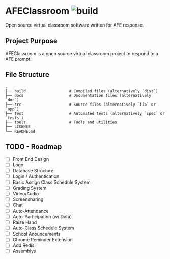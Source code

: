 # AFEClassroom ![build](https://img.shields.io/badge/build-passing-brightgreen.svg?style=flat)
Open source virtual classroom software written for AFE response.

## Project Purpose
AFEClassroom is a open source virtual classroom project to respond to a AFE prompt.

## File Structure
    .
    ├── build                   # Compiled files (alternatively `dist`)
    ├── docs                    # Documentation files (alternatively `doc`)
    ├── src                     # Source files (alternatively `lib` or `app`)
    ├── test                    # Automated tests (alternatively `spec` or `tests`)
    ├── tools                   # Tools and utilities
    ├── LICENSE
    └── README.md

## TODO - Roadmap
- [ ] Front End Design
- [ ] Logo
- [ ] Database Structure
- [ ] Login / Authentication
- [ ] Basic Assign Class Schedule System
- [ ] Grading System
- [ ] Video/Audio
- [ ] Screensharing
- [ ] Chat
- [ ] Auto-Attendance  
- [ ] Auto-Participation (w/ Data)
- [ ] Raise Hand
- [ ] Auto-Class Schedule System
- [ ] School Anouncements 
- [ ] Chrome Reminder Extension
- [ ] Add Redis
- [ ] Assemblys